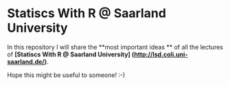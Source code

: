 # Statiscs With R @ Saarland University

In this repository I will share the **most important ideas ** of all the lectures  of **[Statiscs With R @ Saarland University]
(http://lsd.coli.uni-saarland.de/)**.

Hope this might be useful to someone! :-)
